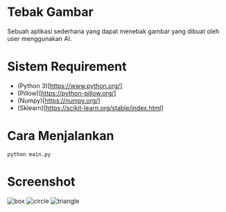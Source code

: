 # Tebak Gambar
Sebuah aplikasi sederhana yang dapat menebak gambar yang dibuat oleh user menggunakan AI.

# Sistem Requirement
- (Python 3)[https://www.python.org/]
- (Pillow)[https://python-pillow.org/]
- (Numpy)[https://numpy.org/]
- (Sklearn)[https://scikit-learn.org/stable/index.html]

# Cara Menjalankan
```
python main.py
```

# Screenshot
![box](https://github.com/share424/Tebak-Gambar/raw/master/screenshot/box.png)
![circle](https://github.com/share424/Tebak-Gambar/raw/master/screenshot/circle.png)
![triangle](https://github.com/share424/Tebak-Gambar/raw/master/screenshot/triangle.png)